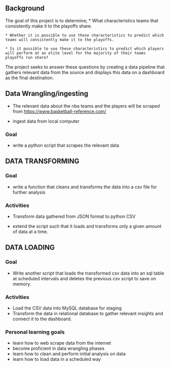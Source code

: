 ## Background

The goal of this project is to determine;
    * What characteristics teams that consistently make it to the playoffs share.

    * Whether it is possible to use these characteristics to predict which teams will consistently make it to the playoffs. 
    
    * Is it possible to use these characteristics to predict which players will perform at an elite level for the majority of their teams playoffs run share? 
    
The project seeks to answer these questions by creating a data pipeline that gathers relevant data from the source and displays this data on a dashboard as the final destination.


## Data Wrangling/ingesting

* The relevant data about the nba teams and the players will be scraped from https://www.basketball-reference.com/

* ingest data from local computer 

### Goal

* write a python script that scrapes the relevant data 

## DATA TRANSFORMING

### Goal

* write a function that cleans and transforms the data into a csv file for further analysis

### Activities
* Transform data gathered from JSON format to python CSV

* extend the script such that it loads and transforms only a given amount of data at a time.

## DATA LOADING

### Goal

* Write another script that loads the transformed csv data into an sql table at scheduled intervals and deletes the previous csv script to save on memory.

### Activities

* Load the CSV data into MySQL database for staging
* Transform the data in relational database to gather relevant insights and connect it to the dashboard.

### Personal learning goals

* learn how to web scrape data from the internet
* become proficient in data wrangling phases
* learn how to clean and perform initial analysis on data
* learn how to load data in a scheduled way
